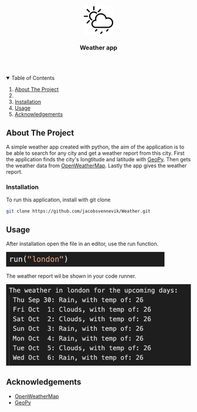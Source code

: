 
<!-- PROJECT LOGO -->
<br />
<p align="center">
  <img src="images/weatherIcon.png" alt="Logo" width="80" height="80">
  <h3 align="center">Weather app</h3>
     <br />
    <br />
</p>



<!-- TABLE OF CONTENTS -->
<details open="open">
  <summary>Table of Contents</summary>
  <ol>
    <li>
      <a href="#about-the-project">About The Project</a>
    </li>
    <li>
    <li><a href="#installation">Installation</a></li>
    </li>
    <li><a href="#usage">Usage</a></li>
    <li><a href="#acknowledgements">Acknowledgements</a></li>
  </ol>
</details>



<!-- ABOUT THE PROJECT -->
## About The Project

A simple weather app created with python, the aim of the application is to be able to search for any city and get a weather report from this city.  First the application finds the city's longtitude and latitude with <a href="https://geopy.readthedocs.io/en/stable/">GeoPy</a>. Then gets the weather data from <a href="https://openweathermap.org/">OpenWeatherMap</a>. Lastly the app gives the weather report.



<!-- Installation -->
### Installation

To run this application, install with git clone

   ```sh
   git clone https://github.com/jacobsvennevik/Weather.git
   ```

<!-- USAGE EXAMPLES -->
## Usage


After installation open the file in an editor, use the run function. 


![Usage run screenshot][usagesRun]

The weather report wil be shown in your code runner.

![Usage result screenshot][usagesResult]



<!-- ACKNOWLEDGEMENTS -->
## Acknowledgements
* [OpenWeatherMap](https://openweathermap.org/)
* [GeoPy](https://geopy.readthedocs.io/en/stable/)


<!-- IMAGES -->
[usagesRun]: images/usagesRun.png
[usagesResult]: images/usagesResult.png







